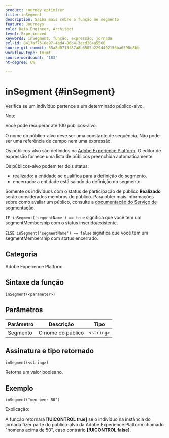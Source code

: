 ```yaml
---
product: journey optimizer
title: inSegment
description: Saiba mais sobre a função no segmento
feature: Journeys
role: Data Engineer, Architect
level: Experienced
keywords: inSegment, função, expressão, jornada
exl-id: 8417af75-6e97-4ad4-86b4-3ecd264a5560
source-git-commit: 85a8d0713f87a8b3505a2294402156ba6598c8bb
workflow-type: tm+mt
source-wordcount: '183'
ht-degree: 6%

---
```


# inSegment {#inSegment}

Verifica se um indivíduo pertence a um determinado público-alvo.

>[!NOTE]
>
>Você pode recuperar até 100 públicos-alvo.

O nome do público-alvo deve ser uma constante de sequência. Não pode ser uma referência de campo nem uma expressão.

Os públicos-alvo são definidos na [Adobe Experience Platform](https://platform.adobe.com/audience/overview). O editor de expressão fornece uma lista de públicos preenchida automaticamente.

Os públicos-alvo podem ter dois status:

* realizado: a entidade se qualifica para a definição do segmento.
* encerrado: a entidade está saindo da definição do segmento.

Somente os indivíduos com o status de participação de público **Realizado** serão considerados membros do público. Para obter mais informações sobre como avaliar um público, consulte a [documentação do Serviço de segmentação](https://experienceleague.adobe.com/docs/experience-platform/segmentation/tutorials/evaluate-a-segment.html?lang=pt-BR#interpret-segment-results).

`IF inSegment('segmentName') == true` significa que você tem um segmentMembership com o status inserido/existente.

`ELSE inSegment('segmentName') == false` significa que você tem um segmentMembership com status encerrado.

## Categoria

Adobe Experience Platform

## Sintaxe da função

`inSegment(<parameter>)`

## Parâmetros

| Parâmetro | Descrição | Tipo |
|--- |--- |--- |
| Segmento | O nome do público | `<string>` |

## Assinatura e tipo retornado

`inSegment(<string>)`

Retorna um valor booleano.

## Exemplo

`inSegment("men over 50")`

Explicação:

A função retornará **[!UICONTROL true]** se o indivíduo na instância do jornada fizer parte do público-alvo da Adobe Experience Platform chamado &quot;homens acima de 50&quot;, caso contrário **[!UICONTROL false]**.

